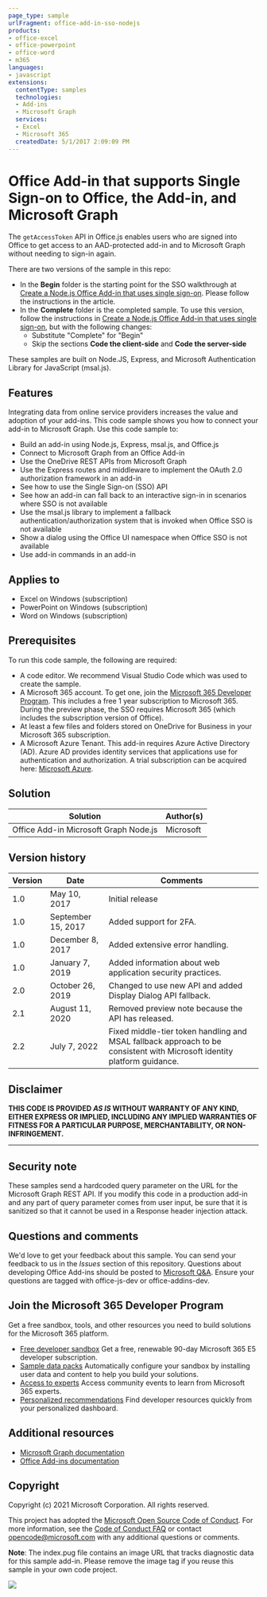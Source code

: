 ```yaml
---
page_type: sample
urlFragment: office-add-in-sso-nodejs
products:
- office-excel
- office-powerpoint
- office-word
- m365
languages:
- javascript
extensions:
  contentType: samples
  technologies:
  - Add-ins
  - Microsoft Graph
  services:
  - Excel
  - Microsoft 365
  createdDate: 5/1/2017 2:09:09 PM
---
```

# Office Add-in that supports Single Sign-on to Office, the Add-in, and Microsoft Graph

The `getAccessToken` API in Office.js enables users who are signed into Office to get access to an AAD-protected add-in and to Microsoft Graph without needing to sign-in again. 

There are two versions of the sample in this repo:

- In the **Begin** folder is the starting point for the SSO walkthrough at [Create a Node.js Office Add-in that uses single sign-on](https://learn.microsoft.com/office/dev/add-ins/develop/create-sso-office-add-ins-nodejs). Please follow the instructions in the article.
- In the **Complete** folder is the completed sample. To use this version, follow the instructions in [Create a Node.js Office Add-in that uses single sign-on](https://learn.microsoft.com/office/dev/add-ins/develop/create-sso-office-add-ins-nodejs), but with the following changes:
  - Substitute "Complete" for "Begin"
  - Skip the sections **Code the client-side** and **Code the server-side**

These samples are built on Node.JS, Express, and Microsoft Authentication Library for JavaScript (msal.js).

## Features

Integrating data from online service providers increases the value and adoption of your add-ins. This code sample shows you how to connect your add-in to Microsoft Graph. Use this code sample to:

* Build an add-in using Node.js, Express, msal.js, and Office.js
* Connect to Microsoft Graph from an Office Add-in
* Use the OneDrive REST APIs from Microsoft Graph
* Use the Express routes and middleware to implement the OAuth 2.0 authorization framework in an add-in
* See how to use the Single Sign-on (SSO) API
* See how an add-in can fall back to an interactive sign-in in scenarios where SSO is not available
* Use the msal.js library to implement a fallback authentication/authorization system that is invoked when Office SSO is not available
* Show a dialog using the Office UI namespace when Office SSO is not available
* Use add-in commands in an add-in

## Applies to

- Excel on Windows (subscription)
- PowerPoint on Windows (subscription)
- Word on Windows (subscription)

## Prerequisites

To run this code sample, the following are required:

* A code editor. We recommend Visual Studio Code which was used to create the sample.
* A Microsoft 365 account. To get one, join the [Microsoft 365 Developer Program](https://aka.ms/devprogramsignup). This includes a free 1 year subscription to Microsoft 365. During the preview phase, the SSO requires Microsoft 365 (which includes the subscription version of Office).
* At least a few files and folders stored on OneDrive for Business in your Microsoft 365 subscription.
* A Microsoft Azure Tenant. This add-in requires Azure Active Directory (AD). Azure AD provides identity services that applications use for authentication and authorization. A trial subscription can be acquired here: [Microsoft Azure](https://account.windowsazure.com/SignUp).

## Solution

Solution | Author(s)
---------|----------
Office Add-in Microsoft Graph Node.js | Microsoft

## Version history

Version  | Date | Comments
---------| -----| --------
1.0 | May 10, 2017| Initial release
1.0 | September 15, 2017 | Added support for 2FA.
1.0 | December 8, 2017 | Added extensive error handling.
1.0 | January 7, 2019 | Added information about web application security practices.
2.0 | October 26, 2019 | Changed to use new API and added Display Dialog API fallback.
2.1 | August 11, 2020 | Removed preview note because the API has released.
2.2 | July 7, 2022 | Fixed middle-tier token handling and MSAL fallback approach to be consistent with Microsoft identity platform guidance.

## Disclaimer

**THIS CODE IS PROVIDED *AS IS* WITHOUT WARRANTY OF ANY KIND, EITHER EXPRESS OR IMPLIED, INCLUDING ANY IMPLIED WARRANTIES OF FITNESS FOR A PARTICULAR PURPOSE, MERCHANTABILITY, OR NON-INFRINGEMENT.**

----------

## Security note

These samples send a hardcoded query parameter on the URL for the Microsoft Graph REST API. If you modify this code in a production add-in and any part of query parameter comes from user input, be sure that it is sanitized so that it cannot be used in a Response header injection attack.

## Questions and comments

We'd love to get your feedback about this sample. You can send your feedback to us in the *Issues* section of this repository.
Questions about developing Office Add-ins should be posted to [Microsoft Q&A](https://learn.microsoft.com/answers/topics/office-addins-dev.html). Ensure your questions are tagged with office-js-dev or office-addins-dev.

## Join the Microsoft 365 Developer Program
Get a free sandbox, tools, and other resources you need to build solutions for the Microsoft 365 platform.
- [Free developer sandbox](https://developer.microsoft.com/microsoft-365/dev-program#Subscription) Get a free, renewable 90-day Microsoft 365 E5 developer subscription.
- [Sample data packs](https://developer.microsoft.com/microsoft-365/dev-program#Sample) Automatically configure your sandbox by installing user data and content to help you build your solutions.
- [Access to experts](https://developer.microsoft.com/microsoft-365/dev-program#Experts) Access community events to learn from Microsoft 365 experts.
- [Personalized recommendations](https://developer.microsoft.com/microsoft-365/dev-program#Recommendations) Find developer resources quickly from your personalized dashboard.

## Additional resources

* [Microsoft Graph documentation](https://learn.microsoft.com/graph/)
* [Office Add-ins documentation](https://learn.microsoft.com/office/dev/add-ins/overview/office-add-ins)

## Copyright

Copyright (c) 2021 Microsoft Corporation. All rights reserved.

This project has adopted the [Microsoft Open Source Code of Conduct](https://opensource.microsoft.com/codeofconduct/). For more information, see the [Code of Conduct FAQ](https://opensource.microsoft.com/codeofconduct/faq/) or contact [opencode@microsoft.com](mailto:opencode@microsoft.com) with any additional questions or comments.

**Note**: The index.pug file contains an image URL that tracks diagnostic data for this sample add-in. Please remove the image tag if you reuse this sample in your own code project.

<img src="https://pnptelemetry.azurewebsites.net/pnp-officeaddins/auth/Office-Add-in-NodeJS-SSO" />
